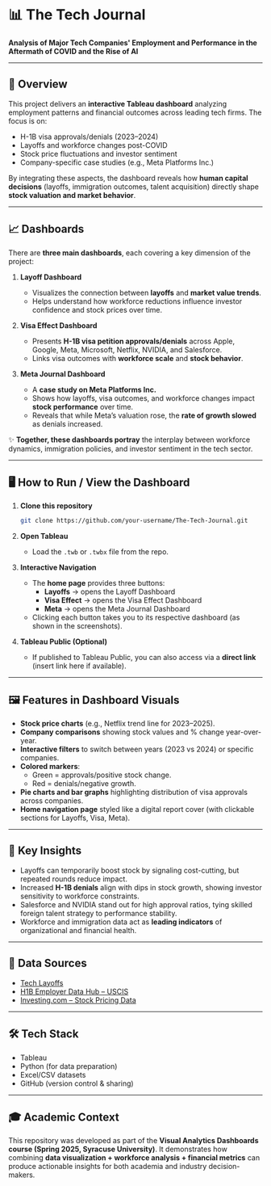 # 📊 The Tech Journal  

**Analysis of Major Tech Companies' Employment and Performance in the Aftermath of COVID and the Rise of AI**  

---

## 📌 Overview  
This project delivers an **interactive Tableau dashboard** analyzing employment patterns and financial outcomes across leading tech firms. The focus is on:  
- H-1B visa approvals/denials (2023–2024)  
- Layoffs and workforce changes post-COVID  
- Stock price fluctuations and investor sentiment  
- Company-specific case studies (e.g., Meta Platforms Inc.)  

By integrating these aspects, the dashboard reveals how **human capital decisions** (layoffs, immigration outcomes, talent acquisition) directly shape **stock valuation and market behavior**.  

---

## 📈 Dashboards  

There are **three main dashboards**, each covering a key dimension of the project:  

1. **Layoff Dashboard**  
   - Visualizes the connection between **layoffs** and **market value trends**.  
   - Helps understand how workforce reductions influence investor confidence and stock prices over time.  

2. **Visa Effect Dashboard**  
   - Presents **H-1B visa petition approvals/denials** across Apple, Google, Meta, Microsoft, Netflix, NVIDIA, and Salesforce.  
   - Links visa outcomes with **workforce scale** and **stock behavior**.  

3. **Meta Journal Dashboard**  
   - A **case study on Meta Platforms Inc.**  
   - Shows how layoffs, visa outcomes, and workforce changes impact **stock performance** over time.  
   - Reveals that while Meta’s valuation rose, the **rate of growth slowed** as denials increased.  

✨ **Together, these dashboards portray** the interplay between workforce dynamics, immigration policies, and investor sentiment in the tech sector.  

---

## 🖥️ How to Run / View the Dashboard  

1. **Clone this repository**  
   ```bash
   git clone https://github.com/your-username/The-Tech-Journal.git
   ```  

2. **Open Tableau**  
   - Load the `.twb` or `.twbx` file from the repo.  

3. **Interactive Navigation**  
   - The **home page** provides three buttons:  
     - **Layoffs** → opens the Layoff Dashboard  
     - **Visa Effect** → opens the Visa Effect Dashboard  
     - **Meta** → opens the Meta Journal Dashboard  
   - Clicking each button takes you to its respective dashboard (as shown in the screenshots).  

4. **Tableau Public (Optional)**  
   - If published to Tableau Public, you can also access via a **direct link** (insert link here if available).  

---

## 🖼️ Features in Dashboard Visuals  

- **Stock price charts** (e.g., Netflix trend line for 2023–2025).  
- **Company comparisons** showing stock values and % change year-over-year.  
- **Interactive filters** to switch between years (2023 vs 2024) or specific companies.  
- **Colored markers**:  
  - Green = approvals/positive stock change.  
  - Red = denials/negative growth.  
- **Pie charts and bar graphs** highlighting distribution of visa approvals across companies.  
- **Home navigation page** styled like a digital report cover (with clickable sections for Layoffs, Visa, Meta).  

---

## 🎯 Key Insights  
- Layoffs can temporarily boost stock by signaling cost-cutting, but repeated rounds reduce impact.  
- Increased **H-1B denials** align with dips in stock growth, showing investor sensitivity to workforce constraints.  
- Salesforce and NVIDIA stand out for high approval ratios, tying skilled foreign talent strategy to performance stability.  
- Workforce and immigration data act as **leading indicators** of organizational and financial health.  

---

## 📂 Data Sources  
- [Tech Layoffs](https://tech.co/news/tech-companies-layoffs)  
- [H1B Employer Data Hub – USCIS](https://www.uscis.gov/tools/reports-and-studies/h-1b-employer-data-hub)  
- [Investing.com – Stock Pricing Data](https://www.investing.com/equities/google-inc-historical-data)  

---

## 🛠️ Tech Stack  
- Tableau  
- Python (for data preparation)  
- Excel/CSV datasets  
- GitHub (version control & sharing)  

---

## 🎓 Academic Context  
This repository was developed as part of the **Visual Analytics Dashboards course (Spring 2025, Syracuse University)**. It demonstrates how combining **data visualization + workforce analysis + financial metrics** can produce actionable insights for both academia and industry decision-makers.  
